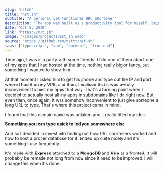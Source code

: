 ```yaml
---
slug: "nstsh"
title: "nst.sh"
subtitle: "A personal yet functional URL Shortener"
description: "The app was built as a productivity tool for myself, being able to use my domain to go fast to specific pages on all my devices was really something that I find convenient. Its built with a Express backend + MongoDB and a really small Vue frontend"
date: "Oct 5, 2020"
link: "https://nst.sh"
image: "/images/projects/nst_sh.webp"
source: "https://github.com/nsttt/nst-sh"
tags: ["typescript", "vue", "backend", "frontend"]
---
```


Time ago, I was in a party with some friends. I told one of them about one of my apps that I had hosted at the time, nothing really big or fancy, but something I wanted to show him.

At that moment I asked him to get his phone and type out the IP and port where I had it on my VPS, and then, I realised that it was awfully inconvenient to host my apps that way. That's a turning point when I decided to actually host all my apps in subdomains like I do right now. But even then, once again, it was somehow inconvenient to just give someone a long URL to type. That's where this project came in mind.

I found that this domain name was untaken and it really fitted my idea.

**Something you can type quick to led you somewhere else**.

And so I decided to invest into finding out how URL shorteners worked and how to host a proper database for it. Ended up quite nicely and it's something I use frequently.

It's made with **Express** attached to a **MongoDB** and **Vue** as a fronted. It will probably be remade not long from now since it need to be improved. I will change this when it's done.
